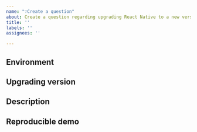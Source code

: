 ```yaml
---
name: "❔Create a question"
about: Create a question regarding upgrading React Native to a new version.
title: ''
labels: ''
assignees: ''

---
```


## Environment

<!-- Run `react-native info` in your terminal and paste its contents here. -->

## Upgrading version

<!-- Specify to which version you are upgrading to. -->

## Description

<!--
  Please describe your issue in detail, include screenshots if needed.
-->

## Reproducible demo

<!--
  Let other people know how to reproduce the issue. Include a code sample or share a project that reproduces the issue.
  Please follow the guidelines for providing a minimal example: https://stackoverflow.com/help/mcve.
-->
